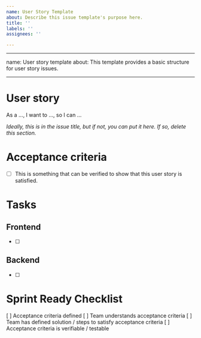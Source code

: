 ```yaml
---
name: User Story Template
about: Describe this issue template's purpose here.
title: ''
labels: ''
assignees: ''

---
```


---
name: User story template
about: This template provides a basic structure for user story issues.

---

# User story
As a ..., I want to ..., so I can ...

*Ideally, this is in the issue title, but if not, you can put it here. If so, delete this section.*

# Acceptance criteria

- [ ] This is something that can be verified to show that this user story is satisfied.

# Tasks
## Frontend
- [ ]
## Backend
- [ ]

# Sprint Ready Checklist 
[ ] Acceptance criteria defined 
[ ] Team understands acceptance criteria 
[ ] Team has defined solution / steps to satisfy acceptance criteria 
[ ] Acceptance criteria is verifiable / testable
